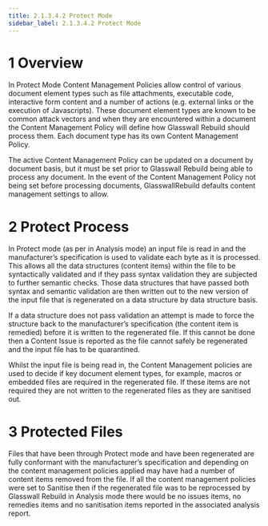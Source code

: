 ```yaml
---
title: 2.1.3.4.2 Protect Mode
sidebar_label: 2.1.3.4.2 Protect Mode
---
```

# 1 Overview
In Protect Mode Content Management Policies allow control of various document element types such as file attachments, executable code, interactive form content and a number of actions (e.g. external links or the execution of Javascripts). These document element types are known to be common attack vectors and when they are encountered within a document the Content Management Policy will define how Glasswall Rebuild should process them. Each document type has its own Content Management Policy.

The active Content Management Policy can be updated on a document by document basis, but it must be set prior to Glasswall Rebuild being able to process any document. In the event of the Content Management Policy not being set before processing documents, GlasswallRebuild defaults content management settings to allow.

# 2 Protect Process
In Protect mode (as per in Analysis mode) an input file is read in and the manufacturer’s specification is used to validate each byte as it is processed. This allows all the data structures (content items) within the file to be syntactically validated and if they pass syntax validation they are subjected to further semantic checks. Those data structures that have passed both syntax and semantic validation are then written out to the new version of the input file that is regenerated on a data structure by data structure basis.

If a data structure does not pass validation an attempt is made to force the structure back to the manufacturer’s specification (the content item is remedied) before it is written to the regenerated file. If this cannot be done then a Content Issue is reported as the file cannot safely be regenerated and the input file has to be quarantined.

Whilst the input file is being read in, the Content Management policies are used to decide if key document element types, for example, macros or embedded files are required in the regenerated file. If these items are not required they are not written to the regenerated files as they are sanitised out.

# 3 Protected Files
Files that have been through Protect mode and have been regenerated are fully conformant with the manufacturer’s specification and depending on the content management policies applied may have had a number of content items removed from the file. If all the content management policies were set to Sanitise then if the regenerated file was to be reprocessed by Glasswall Rebuild in Analysis mode there would be no issues items, no remedies items and no sanitisation items reported in the associated analysis report.

 	